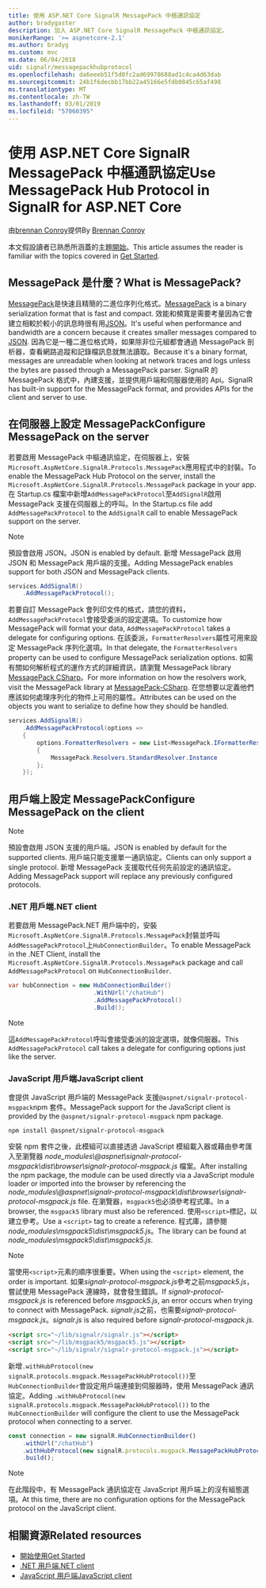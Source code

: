 ```yaml
---
title: 使用 ASP.NET Core SignalR MessagePack 中樞通訊協定
author: bradygaster
description: 加入 ASP.NET Core SignalR MessagePack 中樞通訊協定。
monikerRange: '>= aspnetcore-2.1'
ms.author: bradyg
ms.custom: mvc
ms.date: 06/04/2018
uid: signalr/messagepackhubprotocol
ms.openlocfilehash: da6eeeb51f5d0fc2ad69978688ad1c4ca4d63dab
ms.sourcegitcommit: 24b1f6decbb17bb22a45166e5fdb0845c65af498
ms.translationtype: MT
ms.contentlocale: zh-TW
ms.lasthandoff: 03/01/2019
ms.locfileid: "57060395"
---
```

# <a name="use-messagepack-hub-protocol-in-signalr-for-aspnet-core"></a><span data-ttu-id="6a78d-103">使用 ASP.NET Core SignalR MessagePack 中樞通訊協定</span><span class="sxs-lookup"><span data-stu-id="6a78d-103">Use MessagePack Hub Protocol in SignalR for ASP.NET Core</span></span>

<span data-ttu-id="6a78d-104">由[brennan Conroy](https://github.com/BrennanConroy)提供</span><span class="sxs-lookup"><span data-stu-id="6a78d-104">By [Brennan Conroy](https://github.com/BrennanConroy)</span></span>

<span data-ttu-id="6a78d-105">本文假設讀者已熟悉所涵蓋的主題[開始](xref:tutorials/signalr)。</span><span class="sxs-lookup"><span data-stu-id="6a78d-105">This article assumes the reader is familiar with the topics covered in [Get Started](xref:tutorials/signalr).</span></span>

## <a name="what-is-messagepack"></a><span data-ttu-id="6a78d-106">MessagePack 是什麼？</span><span class="sxs-lookup"><span data-stu-id="6a78d-106">What is MessagePack?</span></span>

<span data-ttu-id="6a78d-107">[MessagePack](https://msgpack.org/index.html)是快速且精簡的二進位序列化格式。</span><span class="sxs-lookup"><span data-stu-id="6a78d-107">[MessagePack](https://msgpack.org/index.html) is a binary serialization format that is fast and compact.</span></span> <span data-ttu-id="6a78d-108">效能和頻寬是需要考量因為它會建立相較於較小的訊息時很有用[JSON](https://www.json.org/)。</span><span class="sxs-lookup"><span data-stu-id="6a78d-108">It's useful when performance and bandwidth are a concern because it creates smaller messages compared to [JSON](https://www.json.org/).</span></span> <span data-ttu-id="6a78d-109">因為它是一種二進位格式時，如果除非位元組都會通過 MessagePack 剖析器，查看網路追蹤和記錄檔訊息就無法讀取。</span><span class="sxs-lookup"><span data-stu-id="6a78d-109">Because it's a binary format, messages are unreadable when looking at network traces and logs unless the bytes are passed through a MessagePack parser.</span></span> <span data-ttu-id="6a78d-110">SignalR 的 MessagePack 格式中，內建支援，並提供用戶端和伺服器使用的 Api。</span><span class="sxs-lookup"><span data-stu-id="6a78d-110">SignalR has built-in support for the MessagePack format, and provides APIs for the client and server to use.</span></span>

## <a name="configure-messagepack-on-the-server"></a><span data-ttu-id="6a78d-111">在伺服器上設定 MessagePack</span><span class="sxs-lookup"><span data-stu-id="6a78d-111">Configure MessagePack on the server</span></span>

<span data-ttu-id="6a78d-112">若要啟用 MessagePack 中樞通訊協定，在伺服器上，安裝`Microsoft.AspNetCore.SignalR.Protocols.MessagePack`應用程式中的封裝。</span><span class="sxs-lookup"><span data-stu-id="6a78d-112">To enable the MessagePack Hub Protocol on the server, install the `Microsoft.AspNetCore.SignalR.Protocols.MessagePack` package in your app.</span></span> <span data-ttu-id="6a78d-113">在 Startup.cs 檔案中新增`AddMessagePackProtocol`至`AddSignalR`啟用 MessagePack 支援在伺服器上的呼叫。</span><span class="sxs-lookup"><span data-stu-id="6a78d-113">In the Startup.cs file add `AddMessagePackProtocol` to the `AddSignalR` call to enable MessagePack support on the server.</span></span>

> [!NOTE]
> <span data-ttu-id="6a78d-114">預設會啟用 JSON。</span><span class="sxs-lookup"><span data-stu-id="6a78d-114">JSON is enabled by default.</span></span> <span data-ttu-id="6a78d-115">新增 MessagePack 啟用 JSON 和 MessagePack 用戶端的支援。</span><span class="sxs-lookup"><span data-stu-id="6a78d-115">Adding MessagePack enables support for both JSON and MessagePack clients.</span></span>

```csharp
services.AddSignalR()
    .AddMessagePackProtocol();
```

<span data-ttu-id="6a78d-116">若要自訂 MessagePack 會列印文件的格式，請您的資料，`AddMessagePackProtocol`會接受委派的設定選項。</span><span class="sxs-lookup"><span data-stu-id="6a78d-116">To customize how MessagePack will format your data, `AddMessagePackProtocol` takes a delegate for configuring options.</span></span> <span data-ttu-id="6a78d-117">在該委派，`FormatterResolvers`屬性可用來設定 MessagePack 序列化選項。</span><span class="sxs-lookup"><span data-stu-id="6a78d-117">In that delegate, the `FormatterResolvers` property can be used to configure MessagePack serialization options.</span></span> <span data-ttu-id="6a78d-118">如需有關如何解析程式的運作方式的詳細資訊，請瀏覽 MessagePack library [MessagePack CSharp](https://github.com/neuecc/MessagePack-CSharp)。</span><span class="sxs-lookup"><span data-stu-id="6a78d-118">For more information on how the resolvers work, visit the MessagePack library at [MessagePack-CSharp](https://github.com/neuecc/MessagePack-CSharp).</span></span> <span data-ttu-id="6a78d-119">在您想要以定義他們應該如何處理序列化的物件上可用的屬性。</span><span class="sxs-lookup"><span data-stu-id="6a78d-119">Attributes can be used on the objects you want to serialize to define how they should be handled.</span></span>

```csharp
services.AddSignalR()
    .AddMessagePackProtocol(options =>
    {
        options.FormatterResolvers = new List<MessagePack.IFormatterResolver>()
        {
            MessagePack.Resolvers.StandardResolver.Instance
        };
    });
```

## <a name="configure-messagepack-on-the-client"></a><span data-ttu-id="6a78d-120">用戶端上設定 MessagePack</span><span class="sxs-lookup"><span data-stu-id="6a78d-120">Configure MessagePack on the client</span></span>

> [!NOTE]
> <span data-ttu-id="6a78d-121">預設會啟用 JSON 支援的用戶端。</span><span class="sxs-lookup"><span data-stu-id="6a78d-121">JSON is enabled by default for the supported clients.</span></span> <span data-ttu-id="6a78d-122">用戶端只能支援單一通訊協定。</span><span class="sxs-lookup"><span data-stu-id="6a78d-122">Clients can only support a single protocol.</span></span> <span data-ttu-id="6a78d-123">新增 MessagePack 支援取代任何先前設定的通訊協定。</span><span class="sxs-lookup"><span data-stu-id="6a78d-123">Adding MessagePack support will replace any previously configured protocols.</span></span>

### <a name="net-client"></a><span data-ttu-id="6a78d-124">.NET 用戶端</span><span class="sxs-lookup"><span data-stu-id="6a78d-124">.NET client</span></span>

<span data-ttu-id="6a78d-125">若要啟用 MessagePack.NET 用戶端中的，安裝`Microsoft.AspNetCore.SignalR.Protocols.MessagePack`封裝並呼叫`AddMessagePackProtocol`上`HubConnectionBuilder`。</span><span class="sxs-lookup"><span data-stu-id="6a78d-125">To enable MessagePack in the .NET Client, install the `Microsoft.AspNetCore.SignalR.Protocols.MessagePack` package and call `AddMessagePackProtocol` on `HubConnectionBuilder`.</span></span>

```csharp
var hubConnection = new HubConnectionBuilder()
                        .WithUrl("/chatHub")
                        .AddMessagePackProtocol()
                        .Build();
```

> [!NOTE]
> <span data-ttu-id="6a78d-126">這`AddMessagePackProtocol`呼叫會接受委派的設定選項，就像伺服器。</span><span class="sxs-lookup"><span data-stu-id="6a78d-126">This `AddMessagePackProtocol` call takes a delegate for configuring options just like the server.</span></span>

### <a name="javascript-client"></a><span data-ttu-id="6a78d-127">JavaScript 用戶端</span><span class="sxs-lookup"><span data-stu-id="6a78d-127">JavaScript client</span></span>

<span data-ttu-id="6a78d-128">會提供 JavaScript 用戶端的 MessagePack 支援`@aspnet/signalr-protocol-msgpack`npm 套件。</span><span class="sxs-lookup"><span data-stu-id="6a78d-128">MessagePack support for the JavaScript client is provided by the `@aspnet/signalr-protocol-msgpack` npm package.</span></span>

```console
npm install @aspnet/signalr-protocol-msgpack
```

<span data-ttu-id="6a78d-129">安裝 npm 套件之後，此模組可以直接透過 JavaScript 模組載入器或藉由參考匯入至瀏覽器 *node_modules\\@aspnet\signalr-protocol-msgpack\dist\browser\signalr-protocol-msgpack.js* 檔案。</span><span class="sxs-lookup"><span data-stu-id="6a78d-129">After installing the npm package, the module can be used directly via a JavaScript module loader or imported into the browser by referencing the *node_modules\\@aspnet\signalr-protocol-msgpack\dist\browser\signalr-protocol-msgpack.js* file.</span></span> <span data-ttu-id="6a78d-130">在瀏覽器，`msgpack5`也必須參考程式庫。</span><span class="sxs-lookup"><span data-stu-id="6a78d-130">In a browser, the `msgpack5` library must also be referenced.</span></span> <span data-ttu-id="6a78d-131">使用`<script>`標記，以建立參考。</span><span class="sxs-lookup"><span data-stu-id="6a78d-131">Use a `<script>` tag to create a reference.</span></span> <span data-ttu-id="6a78d-132">程式庫，請參閱*node_modules\msgpack5\dist\msgpack5.js*。</span><span class="sxs-lookup"><span data-stu-id="6a78d-132">The library can be found at *node_modules\msgpack5\dist\msgpack5.js*.</span></span>

> [!NOTE]
> <span data-ttu-id="6a78d-133">當使用`<script>`元素的順序很重要。</span><span class="sxs-lookup"><span data-stu-id="6a78d-133">When using the `<script>` element, the order is important.</span></span> <span data-ttu-id="6a78d-134">如果*signalr-protocol-msgpack.js*參考之前*msgpack5.js*，嘗試使用 MessagePack 連線時，就會發生錯誤。</span><span class="sxs-lookup"><span data-stu-id="6a78d-134">If *signalr-protocol-msgpack.js* is referenced before *msgpack5.js*, an error occurs when trying to connect with MessagePack.</span></span> <span data-ttu-id="6a78d-135">*signalr.js*之前，也需要*signalr-protocol-msgpack.js*。</span><span class="sxs-lookup"><span data-stu-id="6a78d-135">*signalr.js* is also required before *signalr-protocol-msgpack.js*.</span></span>

```html
<script src="~/lib/signalr/signalr.js"></script>
<script src="~/lib/msgpack5/msgpack5.js"></script>
<script src="~/lib/signalr/signalr-protocol-msgpack.js"></script>
```

<span data-ttu-id="6a78d-136">新增`.withHubProtocol(new signalR.protocols.msgpack.MessagePackHubProtocol())`至`HubConnectionBuilder`會設定用戶端連接到伺服器時，使用 MessagePack 通訊協定。</span><span class="sxs-lookup"><span data-stu-id="6a78d-136">Adding `.withHubProtocol(new signalR.protocols.msgpack.MessagePackHubProtocol())` to the `HubConnectionBuilder` will configure the client to use the MessagePack protocol when connecting to a server.</span></span>

```javascript
const connection = new signalR.HubConnectionBuilder()
    .withUrl("/chatHub")
    .withHubProtocol(new signalR.protocols.msgpack.MessagePackHubProtocol())
    .build();
```

> [!NOTE]
> <span data-ttu-id="6a78d-137">在此階段中，有 MessagePack 通訊協定在 JavaScript 用戶端上的沒有組態選項。</span><span class="sxs-lookup"><span data-stu-id="6a78d-137">At this time, there are no configuration options for the MessagePack protocol on the JavaScript client.</span></span>

## <a name="related-resources"></a><span data-ttu-id="6a78d-138">相關資源</span><span class="sxs-lookup"><span data-stu-id="6a78d-138">Related resources</span></span>

* [<span data-ttu-id="6a78d-139">開始使用</span><span class="sxs-lookup"><span data-stu-id="6a78d-139">Get Started</span></span>](xref:tutorials/signalr)
* [<span data-ttu-id="6a78d-140">.NET 用戶端</span><span class="sxs-lookup"><span data-stu-id="6a78d-140">.NET client</span></span>](xref:signalr/dotnet-client)
* [<span data-ttu-id="6a78d-141">JavaScript 用戶端</span><span class="sxs-lookup"><span data-stu-id="6a78d-141">JavaScript client</span></span>](xref:signalr/javascript-client)
